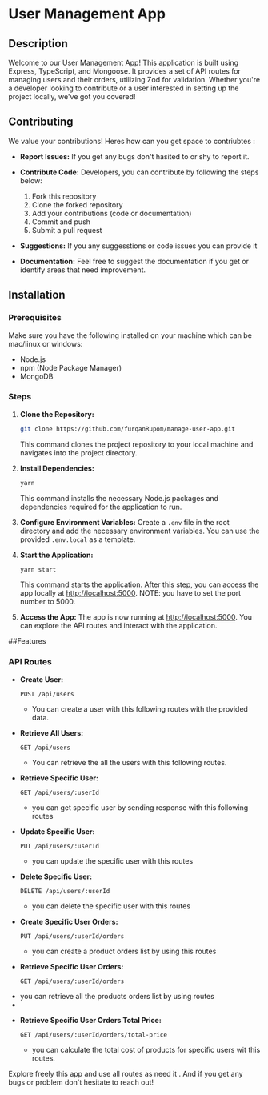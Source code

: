 # User Management App

## Description
Welcome to our User Management App! This application is built using Express, TypeScript, and Mongoose. It provides a set of API routes for managing users and their orders, utilizing Zod for validation. Whether you're a developer looking to contribute or a user interested in setting up the project locally, we've got you covered!

## Contributing
We value your contributions! Heres how can you get space to contriubtes :

- **Report Issues:** If you get any bugs don't hasited to or shy to report it.
- **Contribute Code:** Developers, you can contribute by following the steps below:
    1. Fork this repository
    2. Clone the forked repository
    3. Add your contributions (code or documentation)
    4. Commit and push
    5. Submit a pull request

- **Suggestions:** If you any suggesstions or code issues you can provide it

- **Documentation:** Feel free to suggest the documentation if you get or identify areas that need improvement.

## Installation

### Prerequisites
Make sure you have the following installed on your machine which can be mac/linux or windows:

- Node.js
- npm (Node Package Manager)
- MongoDB

### Steps

1. **Clone the Repository:**
    ```bash
    git clone https://github.com/furqanRupom/manage-user-app.git
    ```
    This command clones the project repository to your local machine and navigates into the project directory.

2. **Install Dependencies:**
    ```bash
    yarn 
    ```
    This command installs the necessary Node.js packages and dependencies required for the application to run.

3. **Configure Environment Variables:**
    Create a `.env` file in the root directory and add the necessary environment variables. You can use the provided `.env.local` as a template.

4. **Start the Application:**
    ```bash
    yarn start
    ```
    This command starts the application. After this step, you can access the app locally at [http://localhost:5000](http://localhost:5000).
   NOTE: you have to set the port number to 5000.

6. **Access the App:**
    The app is now running at [http://localhost:5000](http://localhost:5000). You can explore the API routes and interact with the application.


##Features

### API Routes

- **Create User:**
    ```http
    POST /api/users
    ```
    * You can create a user with this following routes with the provided data.
      

- **Retrieve All Users:**
    ```http
    GET /api/users
    ```
    * You can retrieve the all the users with this following routes.

- **Retrieve Specific User:**
    ```http
    GET /api/users/:userId
    ```
    * you can get specific user by sending response with this following routes

- **Update Specific User:**
    ```http
    PUT /api/users/:userId
    ```

    * you can update the specific user with this routes


- **Delete Specific User:**
    ```http
    DELETE /api/users/:userId
    ```
    * you can delete the specific user with this routes

- **Create Specific User Orders:**
    ```http
    PUT /api/users/:userId/orders
    ```

    * you can create a product orders list by using this routes

- **Retrieve Specific User Orders:**
    ```http
    GET /api/users/:userId/orders
    ```
 * you can retrieve all the products orders list by using routes
 * 
- **Retrieve Specific User Orders Total Price:**
    ```http
    GET /api/users/:userId/orders/total-price
    ```
    * you can   calculate the total cost of products for specific users wit this routes.

Explore freely this app and use all routes as need it . And if you get any bugs or problem don't hesitate to reach out!

